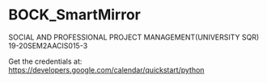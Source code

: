 # BOCK_SmartMirror
SOCIAL AND PROFESSIONAL PROJECT MANAGEMENT(UNIVERSITY SQR) 19-20SEM2AACIS015-3


Get the credentials at:
https://developers.google.com/calendar/quickstart/python
